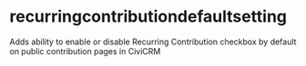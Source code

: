 # recurringcontributiondefaultsetting
Adds ability to enable or disable Recurring Contribution checkbox by default on public contribution pages in CiviCRM
